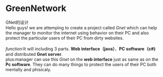 # GreenNetwork
GNet的设计  
Hello guys! we are attemping to create a project called *Gnet* which can help the manager to monitor the internet using behavior on their PC and also protect the particular users of their PC from dirty websites.
</br>
</br>*function*:It will including 3 parts. **Web interface（java）**、**PC software（c#)** and distributed **Gnet server**.
</br>plus:manager can use this *Gnet* on the **web interface** just as same as on the **Pc software**. They can do many things to protect the users of their PC both mentally and phisicaly.
